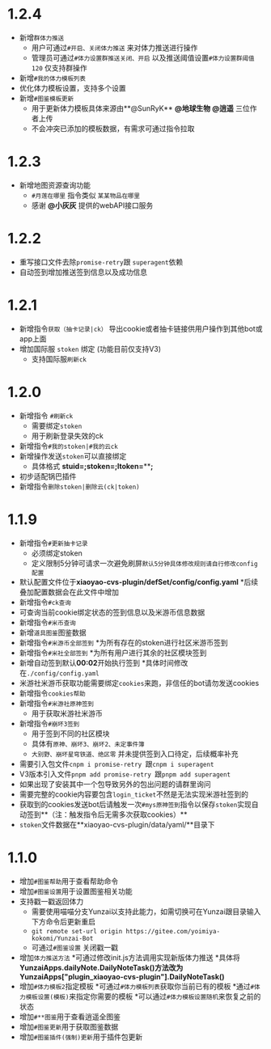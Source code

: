# 1.2.4
* 新增`群体力推送`
    * 用户可通过`#开启、关闭体力推送` 来对体力推送进行操作
    * 管理员可通过`#体力设置群推送关闭、开启` 以及推送阈值设置`#体力设置群阈值120` 仅支持群操作
* 新增`#我的体力模板列表`
* 优化体力模板设置，支持多个设置
* 新增`#图鉴模板更新`
    * 用于更新体力模板具体来源由**@SunRyK** **@地球生物** **@逍遥** 三位作者上传
    * 不会冲突已添加的模板数据，有需求可通过指令拉取
# 1.2.3
* 新增地图资源查询功能
    * `#月莲在哪里` 指令类似 `某某物品在哪里`
    * 感谢 **@小灰灰** 提供的webAPI接口服务
# 1.2.2
* 重写接口文件去除`promise-retry`跟 `superagent`依赖
* 自动签到增加推送签到信息以及成功信息
# 1.2.1
* 新增指令`获取（抽卡记录|ck）` 导出cookie或者抽卡链接供用户操作到其他bot或app上面
* 增加国际服 `stoken` 绑定 (功能目前仅支持V3)
    * 支持国际服`刷新ck` 
# 1.2.0
* 新增指令 `#刷新ck`
    * 需要绑定`stoken`
    * 用于刷新登录失效的ck 
* 新增指令`#我的stoken|#我的云ck` 
* 新增操作发送`stoken`可以直接绑定
    * 具体格式 ****stuid=**********;stoken=**********;ltoken=**********;****
* 初步适配锅巴插件
* 新增指令`删除stoken|删除云(ck|token)`
# 1.1.9
* 新增指令`#更新抽卡记录`
    * 必须绑定stoken
    * 定义限制5分钟可请求一次避免刷屏`默认5分钟具体修改规则请自行修改config配置`
* 默认配置文件位于****xiaoyao-cvs-plugin/defSet/config/config.yaml****
    *后续叠加配置数据会在此文件中增加
* 新增指令`#ck查询`
* 可查询当前cookie绑定状态的签到信息以及米游币信息数据
* 新增指令`#米币查询`
* 新增`道具图鉴`图鉴数据
* 新增指令`#米游币全部签到`
    *为所有存在的stoken进行社区米游币签到
* 新增指令`#米社全部签到`
    *为所有用户进行其余的社区模块签到
* 新增自动签到默认**00:02**开始执行签到
    *具体时间修改在`./config/config.yaml`
* 米游社米游币获取功能需要绑定`cookies`来跑，非信任的bot请勿发送cookies
* 新增指令`cookies帮助`
* 新增指令`#米游社原神签到`
    * 用于获取米游社米游币
* 新增指令`#崩坏3签到`
    * 用于签到不同的社区模块
    * 具体有`原神、崩坏3、崩坏2、未定事件簿`
    * `大别野、崩坏星穹铁道、绝区零` 并未提供签到入口待定，后续概率补充
* 需要引入包文件`cnpm i promise-retry `跟`cnpm i superagent`
* V3版本引入文件`pnpm add promise-retry `跟`pnpm add superagent`
* 如果出现了安装其中一个包导致另外的包出问题的请群里询问
* 需要完整的cookie内容要包含`login_ticket`不然是无法实现米游社签到的
* 获取到的cookies发送bot后请触发一次`#mys原神签到`指令以保存`stoken`实现自动签到**（注：触发指令后无需多次获取cookies）**
* `stoken`文件数据在**xiaoyao-cvs-plugin/data/yaml/**目录下

# 1.1.0
* 增加`#图鉴帮助`用于查看帮助命令
* 增加`#图鉴设置`用于设置图鉴相关功能
* 支持戳一戳返回体力
    * 需要使用喵喵分支Yunzai以支持此能力，如需切换可在Yunzai跟目录输入下方命令后更新重启
    * `git remote set-url origin https://gitee.com/yoimiya-kokomi/Yunzai-Bot`
    * 可通过`#图鉴设置` 关闭戳一戳
* 增加`体力推送方法`
    *可通过修改init.js方法调用实现新版体力推送
    *具体将**YunzaiApps.dailyNote.DailyNoteTask()**方法改为**YunzaiApps["plugin_xiaoyao-cvs-plugin"].DailyNoteTask()**
* 增加`#体力模板2`指定模板
    *可通过`#体力模板列表`获取你当前已有的模板
    *通过`#体力模板设置(模板)`来指定你需要的模板
    *可以通过`#体力模板设置随机`来恢复之前的状态
* 增加`#**图鉴`用于查看逍遥全图鉴
* 增加`#图鉴更新`用于获取图鉴数据
* 增加`#图鉴插件(强制)更新`用于插件包更新
